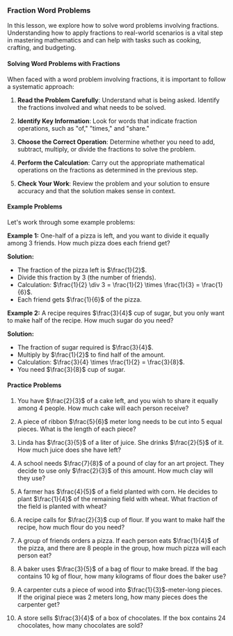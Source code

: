 ### Fraction Word Problems

In this lesson, we explore how to solve word problems involving fractions. Understanding how to apply fractions to real-world scenarios is a vital step in mastering mathematics and can help with tasks such as cooking, crafting, and budgeting.

#### Solving Word Problems with Fractions

When faced with a word problem involving fractions, it is important to follow a systematic approach:

1. **Read the Problem Carefully**: Understand what is being asked. Identify the fractions involved and what needs to be solved.

2. **Identify Key Information**: Look for words that indicate fraction operations, such as "of," "times," and "share."

3. **Choose the Correct Operation**: Determine whether you need to add, subtract, multiply, or divide the fractions to solve the problem.

4. **Perform the Calculation**: Carry out the appropriate mathematical operations on the fractions as determined in the previous step.

5. **Check Your Work**: Review the problem and your solution to ensure accuracy and that the solution makes sense in context.

#### Example Problems

Let's work through some example problems:

**Example 1:**
One-half of a pizza is left, and you want to divide it equally among 3 friends. How much pizza does each friend get?

**Solution:**
- The fraction of the pizza left is $\frac{1}{2}$.
- Divide this fraction by 3 (the number of friends).
- Calculation: $\frac{1}{2} \div 3 = \frac{1}{2} \times \frac{1}{3} = \frac{1}{6}$.
- Each friend gets $\frac{1}{6}$ of the pizza.

**Example 2:**
A recipe requires $\frac{3}{4}$ cup of sugar, but you only want to make half of the recipe. How much sugar do you need?

**Solution:**
- The fraction of sugar required is $\frac{3}{4}$.
- Multiply by $\frac{1}{2}$ to find half of the amount.
- Calculation: $\frac{3}{4} \times \frac{1}{2} = \frac{3}{8}$.
- You need $\frac{3}{8}$ cup of sugar.

#### Practice Problems

1. You have $\frac{2}{3}$ of a cake left, and you wish to share it equally among 4 people. How much cake will each person receive?

2. A piece of ribbon $\frac{5}{6}$ meter long needs to be cut into 5 equal pieces. What is the length of each piece?

3. Linda has $\frac{3}{5}$ of a liter of juice. She drinks $\frac{2}{5}$ of it. How much juice does she have left?

4. A school needs $\frac{7}{8}$ of a pound of clay for an art project. They decide to use only $\frac{2}{3}$ of this amount. How much clay will they use?

5. A farmer has $\frac{4}{5}$ of a field planted with corn. He decides to plant $\frac{1}{4}$ of the remaining field with wheat. What fraction of the field is planted with wheat?

6. A recipe calls for $\frac{2}{3}$ cup of flour. If you want to make half the recipe, how much flour do you need?

7. A group of friends orders a pizza. If each person eats $\frac{1}{4}$ of the pizza, and there are 8 people in the group, how much pizza will each person eat?

8. A baker uses $\frac{3}{5}$ of a bag of flour to make bread. If the bag contains 10 kg of flour, how many kilograms of flour does the baker use?

9. A carpenter cuts a piece of wood into $\frac{1}{3}$-meter-long pieces. If the original piece was 2 meters long, how many pieces does the carpenter get?

10. A store sells $\frac{3}{4}$ of a box of chocolates. If the box contains 24 chocolates, how many chocolates are sold?